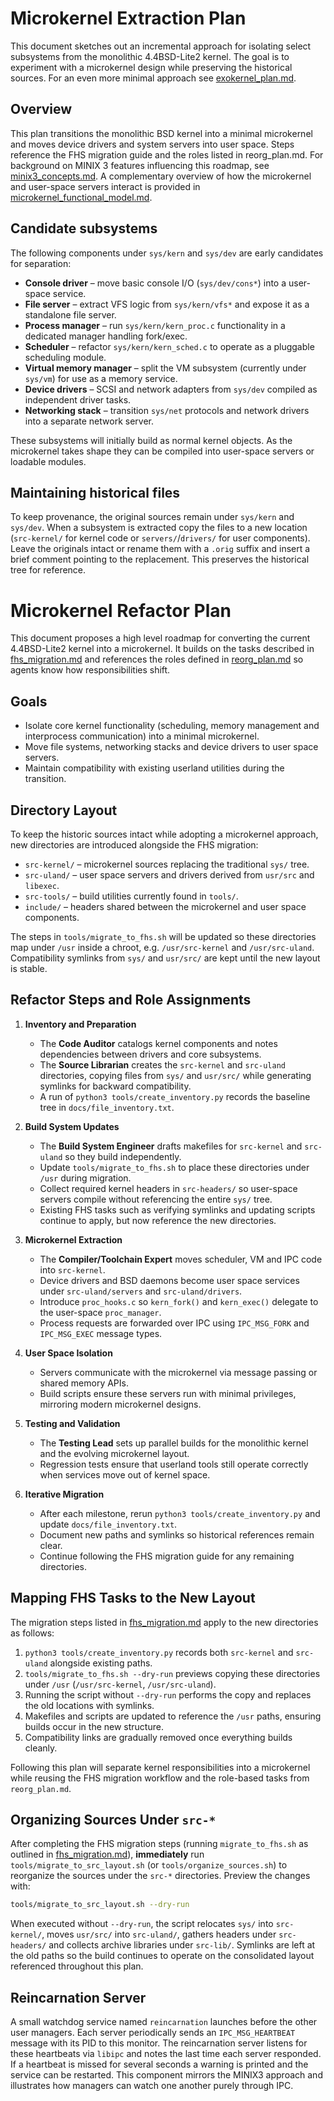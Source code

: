 # Microkernel Extraction Plan

This document sketches out an incremental approach for isolating select subsystems from the monolithic 4.4BSD-Lite2 kernel.  The goal is to experiment with a microkernel design while preserving the historical sources. For an even more minimal approach see [exokernel_plan.md](exokernel_plan.md).

## Overview
This plan transitions the monolithic BSD kernel into a minimal microkernel and moves device drivers and system servers into user space. Steps reference the FHS migration guide and the roles listed in reorg_plan.md.
For background on MINIX 3 features influencing this roadmap, see
[minix3_concepts.md](minix3_concepts.md).  A complementary overview of how
the microkernel and user-space servers interact is provided in
[microkernel_functional_model.md](microkernel_functional_model.md).


## Candidate subsystems

The following components under `sys/kern` and `sys/dev` are early candidates for separation:

- **Console driver** – move basic console I/O (`sys/dev/cons*`) into a user-space service.
- **File server** – extract VFS logic from `sys/kern/vfs*` and expose it as a standalone file server.
- **Process manager** – run `sys/kern/kern_proc.c` functionality in a dedicated manager handling fork/exec.
- **Scheduler** – refactor `sys/kern/kern_sched.c` to operate as a pluggable scheduling module.
- **Virtual memory manager** – split the VM subsystem (currently under `sys/vm`) for use as a memory service.
- **Device drivers** – SCSI and network adapters from `sys/dev` compiled as independent driver tasks.
- **Networking stack** – transition `sys/net` protocols and network drivers into a separate network server.

These subsystems will initially build as normal kernel objects.  As the microkernel takes shape they can be compiled into user-space servers or loadable modules.

## Maintaining historical files
To keep provenance, the original sources remain under `sys/kern` and `sys/dev`. When a subsystem is extracted copy the files to a new location (`src-kernel/` for kernel code or `servers/`/`drivers/` for user components). Leave the originals intact or rename them with a `.orig` suffix and insert a brief comment pointing to the replacement. This preserves the historical tree for reference.


# Microkernel Refactor Plan

This document proposes a high level roadmap for converting the current 4.4BSD-Lite2 kernel into a microkernel. It builds on the tasks described in [fhs_migration.md](fhs_migration.md) and references the roles defined in [reorg_plan.md](reorg_plan.md) so agents know how responsibilities shift.

## Goals
- Isolate core kernel functionality (scheduling, memory management and interprocess communication) into a minimal microkernel.
- Move file systems, networking stacks and device drivers to user space servers.
- Maintain compatibility with existing userland utilities during the transition.

## Directory Layout
To keep the historic sources intact while adopting a microkernel approach, new directories are introduced alongside the FHS migration:

- `src-kernel/` – microkernel sources replacing the traditional `sys/` tree.
- `src-uland/` – user space servers and drivers derived from `usr/src` and `libexec`.
- `src-tools/` – build utilities currently found in `tools/`.
- `include/` – headers shared between the microkernel and user space components.

The steps in `tools/migrate_to_fhs.sh` will be updated so these directories map under `/usr` inside a chroot, e.g. `/usr/src-kernel` and `/usr/src-uland`. Compatibility symlinks from `sys/` and `usr/src/` are kept until the new layout is stable.

## Refactor Steps and Role Assignments
1. **Inventory and Preparation**
   - The **Code Auditor** catalogs kernel components and notes dependencies between drivers and core subsystems.
   - The **Source Librarian** creates the `src-kernel` and `src-uland` directories, copying files from `sys/` and `usr/src/` while generating symlinks for backward compatibility.
   - A run of `python3 tools/create_inventory.py` records the baseline tree in `docs/file_inventory.txt`.

2. **Build System Updates**
   - The **Build System Engineer** drafts makefiles for `src-kernel` and `src-uland` so they build independently.
   - Update `tools/migrate_to_fhs.sh` to place these directories under `/usr` during migration.
   - Collect required kernel headers in `src-headers/` so user-space
     servers compile without referencing the entire `sys/` tree.
   - Existing FHS tasks such as verifying symlinks and updating scripts continue to apply, but now reference the new directories.

3. **Microkernel Extraction**
   - The **Compiler/Toolchain Expert** moves scheduler, VM and IPC code into `src-kernel`.
   - Device drivers and BSD daemons become user space services under `src-uland/servers` and `src-uland/drivers`.
   - Introduce `proc_hooks.c` so `kern_fork()` and `kern_exec()` delegate to the
     user-space `proc_manager`.
   - Process requests are forwarded over IPC using `IPC_MSG_FORK` and
     `IPC_MSG_EXEC` message types.

4. **User Space Isolation**
   - Servers communicate with the microkernel via message passing or shared memory APIs.
   - Build scripts ensure these servers run with minimal privileges, mirroring modern microkernel designs.

5. **Testing and Validation**
   - The **Testing Lead** sets up parallel builds for the monolithic kernel and the evolving microkernel layout.
   - Regression tests ensure that userland tools still operate correctly when services move out of kernel space.

6. **Iterative Migration**
   - After each milestone, rerun `python3 tools/create_inventory.py` and update `docs/file_inventory.txt`.
   - Document new paths and symlinks so historical references remain clear.
   - Continue following the FHS migration guide for any remaining directories.

## Mapping FHS Tasks to the New Layout
The migration steps listed in [fhs_migration.md](fhs_migration.md) apply to the new directories as follows:

1. `python3 tools/create_inventory.py` records both `src-kernel` and `src-uland` alongside existing paths.
2. `tools/migrate_to_fhs.sh --dry-run` previews copying these directories under `/usr` (`/usr/src-kernel`, `/usr/src-uland`).
3. Running the script without `--dry-run` performs the copy and replaces the old locations with symlinks.
4. Makefiles and scripts are updated to reference the `/usr` paths, ensuring builds occur in the new structure.
5. Compatibility links are gradually removed once everything builds cleanly.

Following this plan will separate kernel responsibilities into a microkernel while reusing the FHS migration workflow and the role-based tasks from `reorg_plan.md`.

## Organizing Sources Under `src-*`

After completing the FHS migration steps (running `migrate_to_fhs.sh` as
outlined in [fhs_migration.md](fhs_migration.md)), **immediately** run
`tools/migrate_to_src_layout.sh` (or `tools/organize_sources.sh`) to reorganize
the sources under the `src-*` directories. Preview the changes with:

```sh
tools/migrate_to_src_layout.sh --dry-run
```

When executed without `--dry-run`, the script relocates `sys/` into
`src-kernel/`, moves `usr/src/` into `src-uland/`, gathers headers under
`src-headers/` and collects archive libraries under `src-lib/`. Symlinks are
left at the old paths so the build continues to operate on the consolidated
layout referenced throughout this plan.

## Reincarnation Server

A small watchdog service named `reincarnation` launches before the other user
managers. Each server periodically sends an `IPC_MSG_HEARTBEAT` message with its
PID to this monitor. The reincarnation server listens for these heartbeats via
`libipc` and notes the last time each server responded. If a heartbeat is missed
for several seconds a warning is printed and the service can be restarted. This
component mirrors the MINIX3 approach and illustrates how managers can watch one
another purely through IPC.

